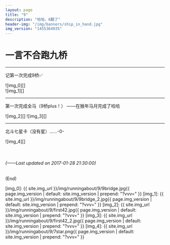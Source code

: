 ```yaml
---
layout: page
title: "9"
description: "哈哈，6翻了"
header-img: "/img/banners/ship_in_hand.jpg"
img_version: "1455364935"
---
```


# 一言不合跑九桥

---

记第一次完成9桥✅

![img_0][]  
![img_1][]  
 
 ---

 第一次完成全马（9桥plus！）
 ——在猴年马月完成了哈哈

![img_2][]
![img_3][]

---

北斗七星卡（没有星）……-0-

![img_4][]

<br />

###### (*——Last updated on 2017-01-28 21:30:00*)

(End)

[img_0]: {{ site.img_url }}/img/runningabout/9/9bridge.jpg{{ page.img_version | default: site.img_version | prepend: "?vvv=" }}
[img_1]: {{ site.img_url }}/img/runningabout/9/9bridge_2.jpg{{ page.img_version | default: site.img_version | prepend: "?vvv=" }}
[img_2]: {{ site.img_url }}/img/runningabout/9/first42.jpg{{ page.img_version | default: site.img_version | prepend: "?vvv=" }}
[img_3]: {{ site.img_url }}/img/runningabout/9/first42_2.jpg{{ page.img_version | default: site.img_version | prepend: "?vvv=" }}
[img_4]: {{ site.img_url }}/img/runningabout/9/7star.png{{ page.img_version | default: site.img_version | prepend: "?vvv=" }}
